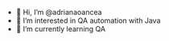 - 👋 Hi, I’m @adrianaoancea
- 👀 I’m interested in QA automation with Java
- 🌱 I’m currently learning QA


<!---
adrianaoancea/adrianaoancea is a ✨ special ✨ repository because its `README.md` (this file) appears on your GitHub profile.
You can click the Preview link to take a look at your changes.
--->
